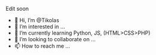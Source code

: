 Edit soon
- 👋 Hi, I’m @Tikolas
- 👀 I’m interested in ...
- 🌱 I’m currently learning Python, JS, (HTML>CSS>PHP)
- 💞️ I’m looking to collaborate on ...
- 📫 How to reach me ...

<!---
Tikolas/Tikolas is a ✨ special ✨ repository because its `README.md` (this file) appears on your GitHub profile.
You can click the Preview link to take a look at your changes.
--->
